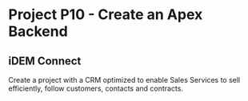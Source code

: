 # Project P10 - Create an Apex Backend


## iDEM Connect

Create a project with a CRM optimized to enable Sales Services to sell efficiently, follow customers, contacts and contracts.
